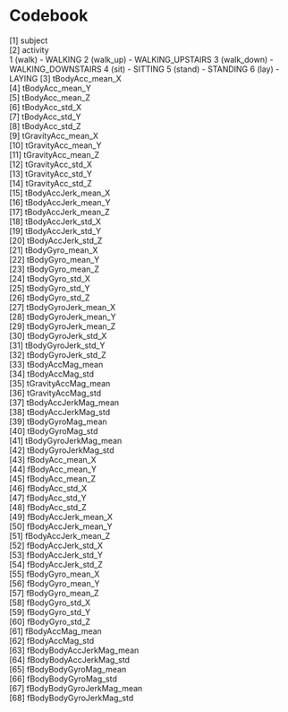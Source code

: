 # Codebook

 [1] subject                   	   
 [2] activity                 
	 1 (walk)	- WALKING
	 2 (walk_up)	- WALKING_UPSTAIRS
	 3 (walk_down)	- WALKING_DOWNSTAIRS
	 4 (sit)	- SITTING
	 5 (stand)	- STANDING
	 6 (lay)	- LAYING
 [3] tBodyAcc_mean_X           	   
 [4] tBodyAcc_mean_Y          
 [5] tBodyAcc_mean_Z           	   
 [6] tBodyAcc_std_X           
 [7] tBodyAcc_std_Y            	   
 [8] tBodyAcc_std_Z           
 [9] tGravityAcc_mean_X        	   
[10] tGravityAcc_mean_Y       
[11] tGravityAcc_mean_Z        	   
[12] tGravityAcc_std_X        
[13] tGravityAcc_std_Y         	   
[14] tGravityAcc_std_Z        
[15] tBodyAccJerk_mean_X       	   
[16] tBodyAccJerk_mean_Y      
[17] tBodyAccJerk_mean_Z       	   
[18] tBodyAccJerk_std_X       
[19] tBodyAccJerk_std_Y        	   
[20] tBodyAccJerk_std_Z       
[21] tBodyGyro_mean_X          	   
[22] tBodyGyro_mean_Y         
[23] tBodyGyro_mean_Z          	   
[24] tBodyGyro_std_X          
[25] tBodyGyro_std_Y           	   
[26] tBodyGyro_std_Z          
[27] tBodyGyroJerk_mean_X      	   
[28] tBodyGyroJerk_mean_Y     
[29] tBodyGyroJerk_mean_Z      	   
[30] tBodyGyroJerk_std_X      
[31] tBodyGyroJerk_std_Y       	   
[32] tBodyGyroJerk_std_Z      
[33] tBodyAccMag_mean          	   
[34] tBodyAccMag_std          
[35] tGravityAccMag_mean       	   
[36] tGravityAccMag_std       
[37] tBodyAccJerkMag_mean      	   
[38] tBodyAccJerkMag_std      
[39] tBodyGyroMag_mean         	   
[40] tBodyGyroMag_std         
[41] tBodyGyroJerkMag_mean     	   
[42] tBodyGyroJerkMag_std     
[43] fBodyAcc_mean_X           	   
[44] fBodyAcc_mean_Y          
[45] fBodyAcc_mean_Z           	   
[46] fBodyAcc_std_X           
[47] fBodyAcc_std_Y            	   
[48] fBodyAcc_std_Z           
[49] fBodyAccJerk_mean_X       	   
[50] fBodyAccJerk_mean_Y      
[51] fBodyAccJerk_mean_Z       	   
[52] fBodyAccJerk_std_X       
[53] fBodyAccJerk_std_Y        	   
[54] fBodyAccJerk_std_Z       
[55] fBodyGyro_mean_X          	   
[56] fBodyGyro_mean_Y         
[57] fBodyGyro_mean_Z          	   
[58] fBodyGyro_std_X          
[59] fBodyGyro_std_Y           	   
[60] fBodyGyro_std_Z          
[61] fBodyAccMag_mean          	   
[62] fBodyAccMag_std          
[63] fBodyBodyAccJerkMag_mean  	   
[64] fBodyBodyAccJerkMag_std  
[65] fBodyBodyGyroMag_mean     	   
[66] fBodyBodyGyroMag_std     
[67] fBodyBodyGyroJerkMag_mean 	   
[68] fBodyBodyGyroJerkMag_std 


